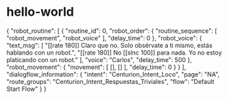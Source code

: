 # hello-world
 {
  "robot_routine": [
    {
      "routine_id": 0,
      "robot_order": {
        "routine_sequence": [
          "robot_movement",
          "robot_voice"
        ],
        "delay_time": 0
      },
      "robot_voice": {
        "text_msg": [ "[[rate 180]] Claro que no. Solo obsérvate a ti mismo, estás hablando con un robot.",
                      "[[rate 180]] No [[slnc 100]] para nada. Yo no estoy platicando con un robot."
                    ],
        "voice": "Carlos",
        "delay_time": 500
      },
      "robot_movement": {
        "movement": [ [],
                      []
                    ], 
        "delay_time": 0
      }
    }
  ],
  "dialogflow_information": {
    "intent": "Centurion_Intent_Loco",
    "page": "NA",
    "route_groups": "Centurion_Intent_Respuestas_Triviales",
    "flow": "Default Start Flow"
  }
}
